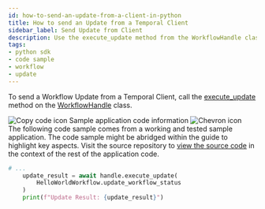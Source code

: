 ```yaml
---
id: how-to-send-an-update-from-a-client-in-python
title: How to send an Update from a Temporal Client
sidebar_label: Send Update from Client
description: Use the execute_update method from the WorkflowHandle class to send an Update to a Workflow Execution.
tags:
- python sdk
- code sample
- workflow
- update
---
```


<!-- DO NOT EDIT THIS FILE DIRECTLY.
THIS FILE IS GENERATED from https://github.com/temporalio/documentation-samples-python/blob/workflow-update/workflow_update/starter.py. -->

To send a Workflow Update from a Temporal Client, call the [execute_update](https://python.temporal.io/temporalio.client.WorkflowHandle.html#execute_update) method on the [WorkflowHandle](https://python.temporal.io/temporalio.client.WorkflowHandle.html) class.

<div class="copycode-notice-container"><div class="copycode-notice"><img data-style="copycode-icon" src="/icons/copycode.png" alt="Copy code icon" /> Sample application code information <img id="i-id102802649" data-event="clickable-copycode-info" data-style="chevron-icon" src="/icons/chevron.png" alt="Chevron icon" /></div><div id="copycode-info-id102802649" class="copycode-info">The following code sample comes from a working and tested sample application. The code sample might be abridged within the guide to highlight key aspects. Visit the source repository to <a href="https://github.com/temporalio/documentation-samples-python/blob/workflow-update/workflow_update/starter.py">view the source code</a> in the context of the rest of the application code.</div></div>

```python
# ...
    update_result = await handle.execute_update(
        HelloWorldWorkflow.update_workflow_status
    )
    print(f"Update Result: {update_result}")
```
